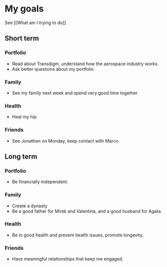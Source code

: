 # My goals

See [[What am I trying to do]]

## Short term

### Portfolio

- Read about Transdigm, understand how the aerospace industry works.
- Ask better questions about my portfolio

### Family

- See my family next week and spend very good time together

### Health
- Heal my hip


### Friends
- See Jonathan on Monday, keep contact with Marco




## Long term



### Portfolio
- Be financially independent.

### Family
- Create a dynasty
- Be a good father for Mirek and Valentina, and a good husband for Agata.

### Health
- Be in good health and prevent health issues, promote longevity.

### Friends
- Have meaningful relationships that keep me engaged.




